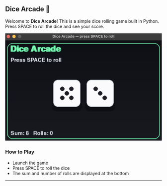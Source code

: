 ## Dice Arcade 🎲

Welcome to **Dice Arcade**! This is a simple dice rolling game built in Python. Press SPACE to roll the dice and see your score.

<img src="PIC.png" alt="Dice Arcade Screenshot" width="600"/>

### How to Play
- Launch the game
- Press SPACE to roll the dice
- The sum and number of rolls are displayed at the bottom

---
